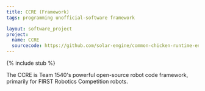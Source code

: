 ```yaml
---
title: CCRE (Framework)
tags: programming unofficial-software framework

layout: software_project
project:
  name: CCRE
  sourcecode: https://github.com/solar-engine/common-chicken-runtime-engine
---
```


{% include stub %}

The CCRE is Team 1540's powerful open-source robot code framework, primarily for FIRST Robotics Competition robots.
